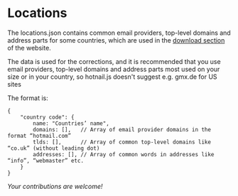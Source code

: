 Locations
=========
The locations.json contains common email providers, top-level domains and address parts for some countries, which are used in the [download section](http://hotnailjs.com#download) of the website.

The data is used for the corrections, and it is recommended that you use email providers, top-level domains and address parts most used on your size or in your country, so hotnail.js doesn't suggest e.g. gmx.de for US sites

The format is:
```
{
	"country code": {
		name: "Countries’ name",
		domains: [],   // Array of email provider domains in the format “hotmail.com”
		tlds: [],      // Array of common top-level domains like “co.uk” (without leading dot)
		addresses: [], // Array of common words in addresses like “info”, “webmaster” etc.
	}
}
```

*Your contributions are welcome!*